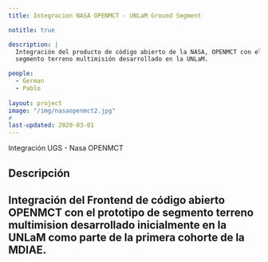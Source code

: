 ```yaml
---
title: Integracion NASA OPENMCT - UNLaM Ground Segment

notitle: true

description: |
  Integración del producto de código abierto de la NASA, OPENMCT con el prototipo de 
  segmento terreno multimisión desarrollado en la UNLaM.

people:
  - German
  - Pablo
  
layout: project
image: "/img/nasaopenmct2.jpg"
#
last-updated: 2020-03-01
---
```

Integración UGS - Nasa OPENMCT

## Descripción
Integración del Frontend de código abierto OPENMCT con el prototipo de segmento terreno
multimision desarrollado inicialmente en la UNLaM como parte de la primera cohorte de la MDIAE. 
---





 


